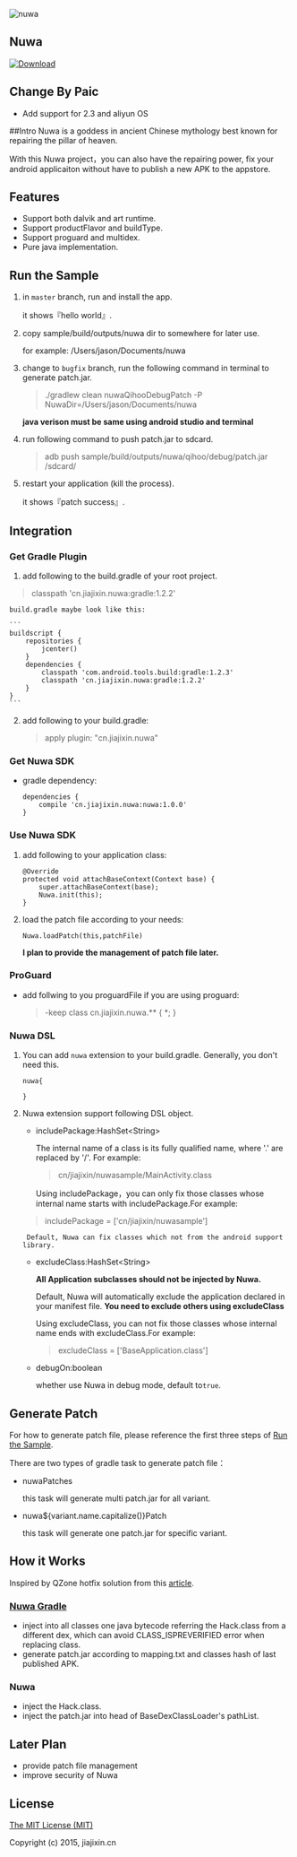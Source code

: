 ![nuwa](http://7fviov.com1.z0.glb.clouddn.com/nuwa.jpg)

## Nuwa
[![Download](https://api.bintray.com/packages/jasonross/maven/nuwa/images/download.svg) ](https://bintray.com/jasonross/maven/nuwa/_latestVersion)

## Change By Paic
* Add support for 2.3 and aliyun OS

##Intro
Nuwa is a goddess in ancient Chinese mythology best known for repairing the pillar of heaven. 

With this Nuwa project，you can also have the repairing power, fix your android applicaiton without have to publish a new APK to the appstore.

## Features
* Support both dalvik and art runtime.
* Support productFlavor and buildType.
* Support proguard and multidex.
* Pure java implementation.

## Run the Sample<a name="sample" ></a>
1. in `master` branch, run and install the app.

	it shows『hello world』.
2. copy sample/build/outputs/nuwa dir to somewhere for later use. 

	for example: /Users/jason/Documents/nuwa
3. change to `bugfix` branch, run the following command in terminal to generate patch.jar.

	> ./gradlew clean nuwaQihooDebugPatch -P NuwaDir=/Users/jason/Documents/nuwa

	**java verison must be same using android studio and terminal**
4. run following command to push patch.jar to sdcard.

	>adb push sample/build/outputs/nuwa/qihoo/debug/patch.jar /sdcard/

5. restart your application (kill the process).

	it shows『patch success』.
	

## Integration
### Get Gradle Plugin

1. add following to the build.gradle of your root project.
>classpath 'cn.jiajixin.nuwa:gradle:1.2.2'

	build.gradle maybe look like this:
	
	```
	buildscript {
	    repositories {
	        jcenter()
	    }
	    dependencies {
	        classpath 'com.android.tools.build:gradle:1.2.3'
	        classpath 'cn.jiajixin.nuwa:gradle:1.2.2'
	    }
	}
	```
2. add following to your build.gradle:

	>apply plugin: "cn.jiajixin.nuwa"

### Get Nuwa SDK

* gradle dependency:

	```	
	dependencies {
		compile 'cn.jiajixin.nuwa:nuwa:1.0.0'
	}
	```
	
### Use Nuwa SDK
1. add following to your application class:

	```
	@Override
	protected void attachBaseContext(Context base) {
	    super.attachBaseContext(base);
	    Nuwa.init(this);
	}
	```
2. load the patch file according to your needs:

	```
	Nuwa.loadPatch(this,patchFile)
	```
	**I plan to provide the management of patch file later.**

### ProGuard
* add follwing to you proguardFile if you are using proguard:

	>-keep class cn.jiajixin.nuwa.** { *; }

### Nuwa DSL
1. You can add `nuwa` extension to your build.gradle. Generally, you don't need this.

	```
	nuwa{
	
	}
	```
2. Nuwa extension support following DSL object.
	* includePackage:HashSet\<String>
		
		The internal name of a class is its fully qualified name, where '.' are replaced by '/'. For example:
		>cn/jiajixin/nuwasample/MainActivity.class
		
		Using includePackage，you can only fix those classes whose internal name starts with includePackage.For example: 
	> includePackage = ['cn/jiajixin/nuwasample']
	
		Default, Nuwa can fix classes which not from the android support library.
	* excludeClass:HashSet\<String>
	
		**All Application subclasses should not be injected by Nuwa.** 
	
		Default, Nuwa will automatically exclude the application declared in your manifest file. **You need to exclude others using  excludeClass**
		
		Using excludeClass, you can not fix those classes whose internal name ends with excludeClass.For example:
		> excludeClass = ['BaseApplication.class']
		
	* debugOn:boolean
	
		whether use Nuwa in debug mode, default to`true`.

## Generate Patch
For how to generate patch file, please reference the first three steps of [Run the Sample](#sample).

There are two types of gradle task to generate patch file：

* nuwaPatches

	this task will generate multi patch.jar for all variant.

* nuwa${variant.name.capitalize()}Patch

	this task will generate one patch.jar for specific variant.
	
## How it Works 
Inspired by QZone hotfix solution from this [article](http://bugly.qq.com/blog/?p=781).

### [Nuwa Gradle](https://github.com/jasonross/NuwaGradle) 

* inject into all classes one java bytecode referring the Hack.class from a different dex, which can avoid CLASS_ISPREVERIFIED error when replacing class. 
* generate patch.jar according to mapping.txt and classes hash of last published APK.

### Nuwa
* inject the Hack.class.
* inject the patch.jar into head of BaseDexClassLoader's pathList.

## Later Plan

* provide patch file management 
* improve security of Nuwa

## License
[The MIT License (MIT)](http://opensource.org/licenses/MIT)

Copyright (c) 2015, jiajixin.cn
